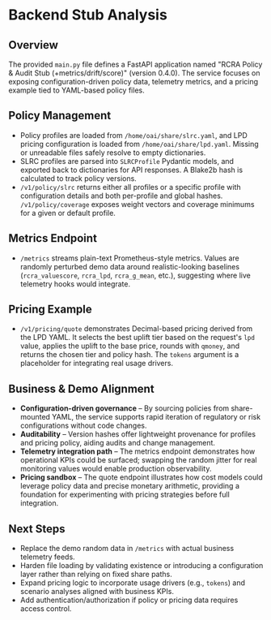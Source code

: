 # Backend Stub Analysis

## Overview
The provided `main.py` file defines a FastAPI application named "RCRA Policy & Audit Stub (+metrics/drift/score)" (version 0.4.0). The service focuses on exposing configuration-driven policy data, telemetry metrics, and a pricing example tied to YAML-based policy files.

## Policy Management
* Policy profiles are loaded from `/home/oai/share/slrc.yaml`, and LPD pricing configuration is loaded from `/home/oai/share/lpd.yaml`. Missing or unreadable files safely resolve to empty dictionaries.
* SLRC profiles are parsed into `SLRCProfile` Pydantic models, and exported back to dictionaries for API responses. A Blake2b hash is calculated to track policy versions.
* `/v1/policy/slrc` returns either all profiles or a specific profile with configuration details and both per-profile and global hashes. `/v1/policy/coverage` exposes weight vectors and coverage minimums for a given or default profile.

## Metrics Endpoint
* `/metrics` streams plain-text Prometheus-style metrics. Values are randomly perturbed demo data around realistic-looking baselines (`rcra_valuescore`, `rcra_lpd`, `rcra_g_mean`, etc.), suggesting where live telemetry hooks would integrate.

## Pricing Example
* `/v1/pricing/quote` demonstrates Decimal-based pricing derived from the LPD YAML. It selects the best uplift tier based on the request's `lpd` value, applies the uplift to the base price, rounds with `qmoney`, and returns the chosen tier and policy hash. The `tokens` argument is a placeholder for integrating real usage drivers.

## Business & Demo Alignment
* **Configuration-driven governance** – By sourcing policies from share-mounted YAML, the service supports rapid iteration of regulatory or risk configurations without code changes.
* **Auditability** – Version hashes offer lightweight provenance for profiles and pricing policy, aiding audits and change management.
* **Telemetry integration path** – The metrics endpoint demonstrates how operational KPIs could be surfaced; swapping the random jitter for real monitoring values would enable production observability.
* **Pricing sandbox** – The quote endpoint illustrates how cost models could leverage policy data and precise monetary arithmetic, providing a foundation for experimenting with pricing strategies before full integration.

## Next Steps
* Replace the demo random data in `/metrics` with actual business telemetry feeds.
* Harden file loading by validating existence or introducing a configuration layer rather than relying on fixed share paths.
* Expand pricing logic to incorporate usage drivers (e.g., `tokens`) and scenario analyses aligned with business KPIs.
* Add authentication/authorization if policy or pricing data requires access control.
